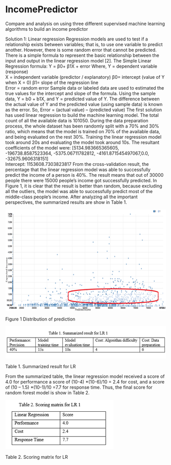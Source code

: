 # IncomePredictor
Compare and analysis on using three different supervised machine learning algorithms to build an income predictor

Solution 1: Linear regression
Regression models are used to test if a relationship exists between variables; that is, to use one variable to predict another.  However, there is some random error that cannot be predicted. There is a simple formula to represent the basic relationship between the input and output in the linear regression model [2].
The Simple Linear Regression formula: Y = β0+ β1X + error
Where, 
Y = dependent variable (response) 	
X = independent variable (predictor / explanatory)
β0= intercept (value of Y when X = 0)
β1= slope of the regression line  
Error = random error
Sample data or labeled data are used to estimated the true values for the intercept and slope of the formula. Using the sample data, Y = b0 + b1X, and Y = predicted value of Y. The difference between the actual value of Y and the predicted value (using sample data) is known as the error. 
So, Error = (actual value) – (predicted value) 
The first solution has used linear regression to build the machine learning model. The total count of all the available data is 101050. During the data preparation process, the whole dataset has been randomly split with a 70% and 30% ratio, which means that the model is trained on 70% of the available data, and being evaluated on the rest 30%. Training the linear regression model took around 20s and evaluating the model took around 10s. 
The resultant coefficients of the model were: [5134.983665365605, -196738.8587523364, 
-5375.06711782812, -4161.871545497067,0.0, -32675.9606318151]   
Intercept: 1153608.7303823817
From the cross-validation result, the percentage that the linear regression model was able to successfully predict the income of a person is 40%. The result means that out of 30000 people there were 15000 people’s income got successfully predicted. In Figure 1, it is clear that the result is better than random, because excluding all the outliers, the model was able to successfully predict most of the middle-class people’s income. After analyzing all the important perspectives, the summarized results are show in Table 1.

![alt text](https://github.com/YusufLiu/IncomePredictor/blob/master/LRResult.png)

Figure 1 Distribution of prediction 

![alt text](https://github.com/YusufLiu/IncomePredictor/blob/master/Summarized%20Result%20for%20LR.png)

Table 1. Summarized result for LR 

From the summarized table, the linear regression model received a score of 4.0 for performance a score of (10-4) *(10-6)/10 = 2.4 for cost, and a score of (10 – 1.5) *(10-1)/10 =7.7 for response time. Thus, the final score for random forest model is show in Table 2.

![alt text](https://github.com/YusufLiu/IncomePredictor/blob/master/Scoring%20Matrix%20for%20LR.png)

Table 2. Scoring matrix for LR 


